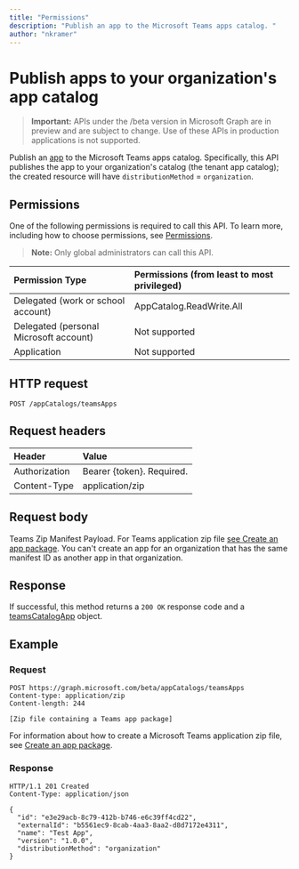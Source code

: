 ```yaml
---
title: "Permissions"
description: "Publish an app to the Microsoft Teams apps catalog. "author: "nkramer"
---
```


# Publish apps to your organization's app catalog

> **Important:** APIs under the /beta version in Microsoft Graph are in preview and are subject to change. Use of these APIs in production applications is not supported.

Publish an [app](../resources/teamsapp.md) to the Microsoft Teams apps catalog. 
Specifically, this API publishes the app to your organization's catalog (the tenant app catalog); 
the created resource will have `distributionMethod` = `organization`.

## Permissions

One of the following permissions is required to call this API. To learn more, including how to choose permissions, see [Permissions](https://developer.microsoft.com/graph/docs/concepts/permissions_reference).

>**Note:** Only global administrators can call this API. 

| Permission Type                        | Permissions (from least to most privileged)|
|:----------------------------------     |:-------------|
| Delegated (work or school account)     | AppCatalog.ReadWrite.All |
| Delegated (personal Microsoft account) | Not supported|
| Application                            | Not supported|

## HTTP request
<!-- { "blockType": "ignored" } -->
```http
POST /appCatalogs/teamsApps
```

## Request headers

| Header        | Value           |
|:--------------|:--------------  |
| Authorization | Bearer {token}. Required.  |
| Content-Type  | application/zip |

## Request body

Teams Zip Manifest Payload. 
For Teams application zip file [see Create an app package](https://docs.microsoft.com/en-us/microsoftteams/platform/concepts/apps/apps-package). 
You can't create an app for an organization that has the same manifest ID as another app in that organization.

## Response

If successful, this method returns a `200 OK` response code and a [teamsCatalogApp](../resources/teamsapp.md) object.

## Example

### Request

```http
POST https://graph.microsoft.com/beta/appCatalogs/teamsApps
Content-type: application/zip
Content-length: 244

[Zip file containing a Teams app package]
```

For information about how to create a Microsoft Teams application zip file, see [Create an app package](https://docs.microsoft.com/en-us/microsoftteams/platform/concepts/apps/apps-package). 

### Response

```
HTTP/1.1 201 Created
Content-Type: application/json

{
  "id": "e3e29acb-8c79-412b-b746-e6c39ff4cd22",
  "externalId": "b5561ec9-8cab-4aa3-8aa2-d8d7172e4311",
  "name": "Test App",
  "version": "1.0.0",
  "distributionMethod": "organization"
}
```
